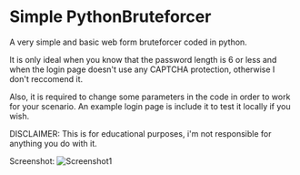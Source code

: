 Simple PythonBruteforcer
=========================

A very simple and basic web form bruteforcer coded in python.

It is only ideal when you know that the password length is 6 or less and when the login page doesn't use any CAPTCHA protection, otherwise I don't reccomend it. 

Also, it is required to change some parameters in the code in order to work for your scenario.
An example login page is include it to test it locally if you wish.


DISCLAIMER: This is for educational purposes, i'm not responsible for anything you do with it.

Screenshot:
![Screenshot1](https://raw.githubusercontent.com/NullArgument/Simple-Python-Bruteforcer/master/screen.png?raw=true "Screenshot1")
